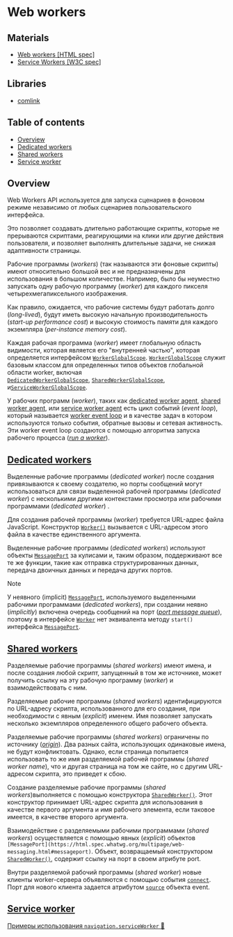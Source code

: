 # Web workers

## Materials

- [Web workers [HTML spec]](https://html.spec.whatwg.org/multipage/workers.html#workers)
- [Service Workers [W3C spec]](https://w3c.github.io/ServiceWorker)

## Libraries

- [comlink](https://github.com/GoogleChromeLabs/comlink)

## Table of contents

- [Overview](#overview)
- [Dedicated workers](#dedicated-workers)
- [Shared workers](#shared-workers)
- [Service worker](#service-worker)

## Overview

Web Workers API используется для запуска сценариев в фоновом режиме независимо от любых сценариев пользовательского интерфейса.

Это позволяет создавать длительно работающие скрипты, которые не прерываются скриптами, реагирующими на клики или другие действия пользователя, и позволяет выполнять длительные задачи, не снижая адаптивности страницы.

Рабочие программы (*workers*) (так называются эти фоновые скрипты) имеют относительно большой вес и не предназначены для использования в большом количестве. Например, было бы неуместно запускать одну рабочую программу (*worker*) для каждого пикселя четырехмегапиксельного изображения.

Как правило, ожидается, что рабочие системы будут работать долго (*long-lived*), будут иметь высокую начальную производительность (*start-up performance cost*) и высокую стоимость памяти для каждого экземпляра (*per-instance memory cost*).

Каждая рабочая программа (*worker*) имеет глобальную область видимости, которая является его "внутренней частью", которая определяется интерфейсом [`WorkerGlobalScope`](https://html.spec.whatwg.org/multipage/workers.html#workerglobalscope). [`WorkerGlobalScope`](https://html.spec.whatwg.org/multipage/workers.html#workerglobalscope) служит базовым классом для определенных типов объектов глобальной области worker, включая [`DedicatedWorkerGlobalScope`](https://html.spec.whatwg.org/multipage/workers.html#dedicatedworkerglobalscope), [`SharedWorkerGlobalScope`](https://html.spec.whatwg.org/multipage/workers.html#sharedworkerglobalscope), и[`ServiceWorkerGlobalScope`](https://w3c.github.io/ServiceWorker/#serviceworkerglobalscope).

У рабочих программ (*worker*), таких как [dedicated worker agent](https://html.spec.whatwg.org/multipage/webappapis.html#dedicated-worker-agent), [shared worker agent](https://html.spec.whatwg.org/multipage/webappapis.html#shared-worker-agent), или [service worker agent](https://html.spec.whatwg.org/multipage/webappapis.html#service-worker-agent) есть цикл событий (*event loop*), который называется [worker event loop](https://html.spec.whatwg.org/multipage/webappapis.html#worker-event-loop-2) и в качестве задач в котором используются только события, обратные вызовы и сетевая активность. Эти worker event loop создаются с помощью алгоритма запуска рабочего процесса ([*run a worker*](https://html.spec.whatwg.org/multipage/workers.html#run-a-worker)).

## [Dedicated workers](https://html.spec.whatwg.org/multipage/workers.html#worker)

Выделенные рабочие программы (*dedicated worker*) после создания привязываются к своему создателю, но порты сообщений могут использоваться для связи выделенной рабочей программы (*dedicated worker*) с несколькими другими контекстами просмотра или рабочими программами (*dedicated worker*) .

Для создания рабочей программы (*worker*) требуется URL-адрес файла JavaScript. Конструктор [`Worker()`](https://html.spec.whatwg.org/multipage/workers.html#dom-worker) вызывается с URL-адресом этого файла в качестве единственного аргумента.

Выделенные рабочие программы (*dedicated workers*) используют объекты [`MessagePort`](https://html.spec.whatwg.org/multipage/web-messaging.html#messageport) за кулисами и, таким образом, поддерживают все те же функции, такие как отправка структурированных данных, передача двоичных данных и передача других портов.

> [!NOTE]
> У неявного (implicit) [`MessagePort`](https://html.spec.whatwg.org/multipage/web-messaging.html#messageport), используемого выделенными рабочими программами (*dedicated workers*), при создании неявно (*implicitly*) включена очередь сообщений на порт ([*port message queue*](https://html.spec.whatwg.org/multipage/web-messaging.html#port-message-queue)), поэтому в интерфейсе [`Worker`](https://html.spec.whatwg.org/multipage/workers.html#worker) нет эквивалента методу `start()` интерфейса [`MessagePort`](https://html.spec.whatwg.org/multipage/web-messaging.html#messageport).

## [Shared workers](https://html.spec.whatwg.org/multipage/workers.html#sharedworker)

Разделяемые рабочие программы (*shared workers*) имеют имена, и после создания любой скрипт, запущенный в том же источнике, может получить ссылку на эту рабочую программу (*worker*) и взаимодействовать с ним.

Разделяемые рабочие программы (*shared workers*) идентифицируются по URL-адресу скрипта, использованного для его создания, при необходимости с явным (*explicit*) именем. Имя позволяет запускать несколько экземпляров определенного общего рабочего объекта.

Разделяемые рабочие программы (*shared workers*) ограничены по источнику ([*origin*](https://html.spec.whatwg.org/multipage/browsers.html#concept-origin)). Два разных сайта, использующих одинаковые имена, не будут конфликтовать. Однако, если страница попытается использовать то же имя разделяемой рабочей программы (*shared worker name*), что и другая страница на том же сайте, но с другим URL-адресом скрипта, это приведет к сбою.

Создание разделяемые рабочие программы (*shared workers*)выполняется с помощью конструктора [`SharedWorker()`](https://html.spec.whatwg.org/multipage/workers.html#dom-sharedworker). Этот конструктор принимает URL-адрес скрипта для использования в качестве первого аргумента и имя рабочего элемента, если таковое имеется, в качестве второго аргумента.

Взаимодействие с разделяемыми рабочими программами (*shared workers*) осуществляется с помощью явных (*explicit*) объектов `[MessagePort](https://html.spec.whatwg.org/multipage/web-messaging.html#messageport)`. Объект, возвращаемый конструктором [`SharedWorker()`](https://html.spec.whatwg.org/multipage/workers.html#dom-sharedworker), содержит ссылку на порт в своем атрибуте port.

Внутри разделяемой рабочий программы (*shared worker*) новые клиенты worker-сервера объявляются с помощью события [`connect`](https://html.spec.whatwg.org/multipage/indices.html#event-workerglobalscope-connect). Порт для нового клиента задается атрибутом [`source`](https://html.spec.whatwg.org/multipage/comms.html#dom-messageevent-source) объекта event.

## [Service worker](https://w3c.github.io/ServiceWorker)

[Примеры использования `navigation.serviceWorker` 📂](./examples/example-server-send-event.md)
